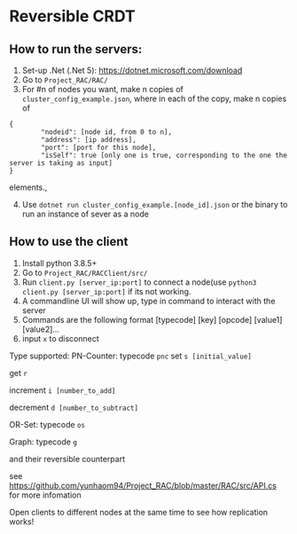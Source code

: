 # Reversible CRDT

## How to run the servers:
1. Set-up .Net (.Net 5): https://dotnet.microsoft.com/download
2. Go to `Project_RAC/RAC/`
3. For #n of nodes you want, make n copies of `cluster_config_example.json`, where in each of the copy, make n copies of 

```
{
        "nodeid": [node id, from 0 to n], 
        "address": [ip address],
        "port": [port for this node],
        "isSelf": true [only one is true, corresponding to the one the server is taking as input]
}
```

elements.,

4. Use `dotnet run cluster_config_example.[node_id].json` or the binary to run an instance of sever as a node


## How to use the client
1. Install python 3.8.5+
2. Go to `Project_RAC/RACClient/src/`
3. Run `client.py [server_ip:port]` to connect a node(use `python3 client.py [server_ip:port]` if its not working.
4. A commandline UI will show up, type in command to interact with the server
5. Commands are the following format
[typecode] [key] [opcode] [value1] [value2]...
6. input `x` to disconnect

Type supported:
PN-Counter: typecode `pnc`
  set `s [initial_value]`
  
  get `r`
  
  increment `i [number_to_add]`
  
  decrement `d [number_to_subtract]`
  
OR-Set: typecode `os`

Graph: typecode `g`

and their reversible counterpart

see https://github.com/yunhaom94/Project_RAC/blob/master/RAC/src/API.cs for more infomation

Open clients to different nodes at the same time to see how replication works!


